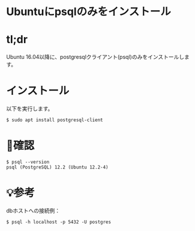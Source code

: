 # Ubuntuにpsqlのみをインストール

# tl;dr
Ubuntu 16.04以降に、postgresqlクライアント(psql)のみをインストールします。

# インストール
以下を実行します。

```
$ sudo apt install postgresql-client  
```

# 👀確認

```
$ psql --version
psql (PostgreSQL) 12.2 (Ubuntu 12.2-4)
```

# 💡参考
dbホストへの接続例：

```
$ psql -h localhost -p 5432 -U postgres
```



